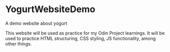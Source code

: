 # YogurtWebsiteDemo
A demo website about yogurt

This website will be used as practice for my Odin Project learnings.
It will be used to practice HTML structuring, CSS styling, JS functionality, among other things.